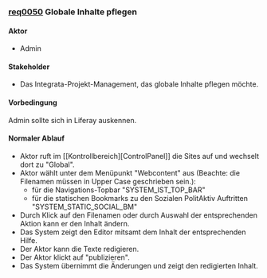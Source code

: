 
### [req0050](https://github.com/PolitAktiv/politaktiv-requirements/tree/master/de/requirements/req0050/req0050.md) Globale Inhalte pflegen

#### Aktor
 * Admin


#### Stakeholder
 * Das Integrata-Projekt-Management, das globale Inhalte pflegen möchte.


#### Vorbedingung
Admin sollte sich in Liferay auskennen.


#### Normaler Ablauf
 * Aktor ruft im [[Kontrollbereich][ControlPanel]] die Sites auf und wechselt dort zu "Global".
 * Aktor wählt unter dem Menüpunkt "Webcontent" aus (Beachte: die Filenamen müssen in Upper Case geschrieben sein.):
   * für die Navigations-Topbar "SYSTEM_IST_TOP_BAR"
   * für die statischen Bookmarks zu den Sozialen PolitAktiv Auftritten "SYSTEM_STATIC_SOCIAL_BM"
 * Durch Klick auf den Filenamen oder durch Auswahl der entsprechenden Aktion kann er den Inhalt ändern.
 * Das System zeigt den Editor mitsamt dem Inhalt der entsprechenden Hilfe.
 * Der Aktor kann die Texte redigieren.
 * Der Aktor klickt auf "publizieren".
 * Das System übernimmt die Änderungen und zeigt den redigierten Inhalt.

